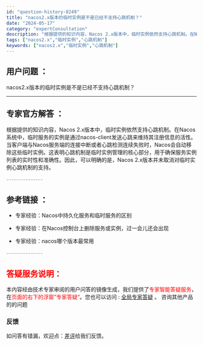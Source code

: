 ```yaml
---
id: "question-history-8249"
title: "nacos2.x版本的临时实例是不是已经不支持心跳机制？"
date: "2024-05-17"
category: "expertConsultation"
description: "根据提供的知识内容，Nacos 2.x版本中，临时实例依然支持心跳机制。在Nacos系统中，临时服务的实例是通过nacos-client发送心跳来维持其注册信息的活性。当客户端与Nacos服务端的连接中断或者心跳检测连续失败时，Nacos会自动移除这些临时实例。这表明心跳机制是临时实例管理的核心部分"
tags: ["nacos2.x","临时实例","心跳机制"]
keywords: ["nacos2.x","临时实例","心跳机制"]
---
```


## 用户问题 ： 
 nacos2.x版本的临时实例是不是已经不支持心跳机制？  

---------------
## 专家官方解答 ：

根据提供的知识内容，Nacos 2.x版本中，临时实例依然支持心跳机制。在Nacos系统中，临时服务的实例是通过nacos-client发送心跳来维持其注册信息的活性。当客户端与Nacos服务端的连接中断或者心跳检测连续失败时，Nacos会自动移除这些临时实例。这表明心跳机制是临时实例管理的核心部分，用于确保服务实例列表的实时性和准确性。因此，可以明确的是，Nacos 2.x版本并未取消对临时实例心跳机制的支持。


<font color="#949494">---------------</font> 


## 参考链接 ：

* 专家经验：Nacos中持久化服务和临时服务的区别 
 
 * 专家经验：在Nacos控制台上删除服务或实例，过一会儿还会出现 
 
 * 专家经验：nacos哪个版本最常用 


 <font color="#949494">---------------</font> 
 


## <font color="#FF0000">答疑服务说明：</font> 

本内容经由技术专家审阅的用户问答的镜像生成，我们提供了<font color="#FF0000">专家智能答疑服务</font>，在<font color="#FF0000">页面的右下的浮窗”专家答疑“</font>。您也可以访问 : [全局专家答疑](https://answer.opensource.alibaba.com/docs/intro) 。 咨询其他产品的的问题

### 反馈
如问答有错漏，欢迎点：[差评](https://ai.nacos.io/user/feedbackByEnhancerGradePOJOID?enhancerGradePOJOId=13600)给我们反馈。
